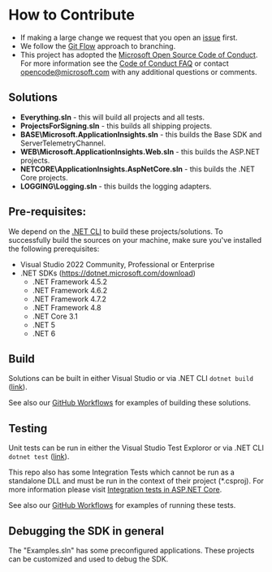# How to Contribute

- If making a large change we request that you open an [issue](https://github.com/Microsoft/ApplicationInsights-dotnet/issues) first. 
- We follow the [Git Flow](http://nvie.com/posts/a-successful-git-branching-model/) approach to branching. 
- This project has adopted the [Microsoft Open Source Code of Conduct](https://opensource.microsoft.com/codeofconduct/). For more information see the [Code of Conduct FAQ](https://opensource.microsoft.com/codeofconduct/faq/) or contact [opencode@microsoft.com](mailto:opencode@microsoft.com) with any additional questions or comments.

## Solutions

- **Everything.sln** - this will build all projects and all tests.
- **ProjectsForSigning.sln** - this builds all shipping projects.
- **BASE\Microsoft.ApplicationInsights.sln** - this builds the Base SDK and ServerTelemetryChannel.
- **WEB\Microsoft.ApplicationInsights.Web.sln** - this builds the ASP.NET projects.
- **NETCORE\ApplicationInsights.AspNetCore.sln** - this builds the .NET Core projects.
- **LOGGING\Logging.sln** - this builds the logging adapters.

## Pre-requisites:

We depend on the [.NET CLI](https://docs.microsoft.com/dotnet/core/tools/) to build these projects/solutions.
To successfully build the sources on your machine, make sure you've installed the following prerequisites:
- Visual Studio 2022 Community, Professional or Enterprise
- .NET SDKs (https://dotnet.microsoft.com/download)
    - .NET Framework 4.5.2
    - .NET Framework 4.6.2
    - .NET Framework 4.7.2
    - .NET Framework 4.8
    - .NET Core 3.1
    - .NET 5
    - .NET 6

## Build

Solutions can be built in either Visual Studio or via .NET CLI `dotnet build` ([link](https://docs.microsoft.com/dotnet/core/tools/dotnet-build)).

See also our [GitHub Workflows](/.github/workflows) for examples of building these solutions.

## Testing

Unit tests can be run in either the Visual Studio Test Exploror or via .NET CLI `dotnet test` ([link](https://docs.microsoft.com/dotnet/core/tools/dotnet-test)).

This repo also has some Integration Tests which cannot be run as a standalone DLL and must be run in the context of their project (*.csproj).
For more information please visit [Integration tests in ASP.NET Core](https://docs.microsoft.com/aspnet/core/test/integration-tests).

See also our [GitHub Workflows](/.github/workflows) for examples of running these tests.

## Debugging the SDK in general

The "Examples.sln" has some preconfigured applications. These projects can be customized and used to debug the SDK.
